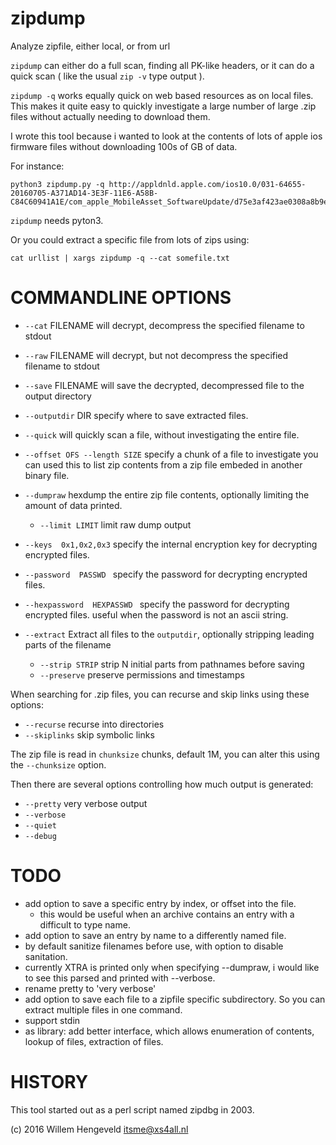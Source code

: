 # zipdump
Analyze zipfile, either local, or from url

`zipdump` can either do a full scan, finding all PK-like headers, or it can do a quick scan ( like the usual `zip -v` type output ).

`zipdump -q`  works equally quick on web based resources as on local files.
This makes it quite easy to quickly investigate a large number of large .zip files without actually needing to download them.

I wrote this tool because i wanted to look at the contents of lots of apple ios firmware files without downloading 100s of GB of data.

For instance:

    python3 zipdump.py -q http://appldnld.apple.com/ios10.0/031-64655-20160705-A371AD14-3E3F-11E6-A58B-C84C60941A1E/com_apple_MobileAsset_SoftwareUpdate/d75e3af423ae0308a8b9e0847292375ba02e3b11.zip
  
`zipdump` needs pyton3.


Or you could extract a specific file from lots of zips using:

    cat urllist | xargs zipdump -q --cat somefile.txt

COMMANDLINE OPTIONS
===================

 * `--cat` FILENAME    will decrypt, decompress the specified filename to stdout
 * `--raw` FILENAME    will decrypt, but not decompress the specified filename to stdout
 * `--save` FILENAME   will save the decrypted, decompressed file to the output directory
 * `--outputdir` DIR   specify where to save extracted files.
 * `--quick`           will quickly scan a file, without investigating the entire file.
 * `--offset OFS --length SIZE`   specify a chunk of a file to investigate
    you can used this to list zip contents from a zip file embeded in another binary file.
 * `--dumpraw`         hexdump the entire zip file contents, optionally limiting the amount of data printed.
   * `--limit LIMIT`     limit raw dump output
 * `--keys  0x1,0x2,0x3`  specify the internal encryption key for decrypting encrypted files.
 * `--password  PASSWD `  specify the password for decrypting encrypted files.
 * `--hexpassword  HEXPASSWD `  specify the password for decrypting encrypted files.
    useful when the password is not an ascii string.

 * `--extract`         Extract all files to the `outputdir`, optionally stripping leading parts of the filename
   * `--strip STRIP`     strip N initial parts from pathnames before saving
   * `--preserve`        preserve permissions and timestamps

When searching for .zip files, you can recurse and skip links using these options:
 * `--recurse`         recurse into directories
 * `--skiplinks`       skip symbolic links

The zip file is read in `chunksize` chunks, default 1M, you can alter this using the `--chunksize` option.

Then there are several options controlling how much output is generated:
 * `--pretty`          very verbose output
 * `--verbose`
 * `--quiet`
 * `--debug`




TODO
====

 * add option to save a specific entry by index, or offset into the file.
     * this would be useful when an archive contains an entry with a difficult to type name.
 * add option to save an entry by name to a differently named file.
 * by default sanitize filenames before use, with option to disable sanitation.
 * currently XTRA is printed only when specifying --dumpraw, i would like to see this
   parsed and printed with --verbose.
 * rename pretty to 'very verbose'
 * add option to save each file to a zipfile specific subdirectory. So you can extract
   multiple files in one command.
 * support stdin
 * as library: add better interface, which allows enumeration of contents, lookup of files, extraction of files.



HISTORY
=======

This tool started out as a perl script named zipdbg in 2003.


(c) 2016 Willem Hengeveld <itsme@xs4all.nl>
